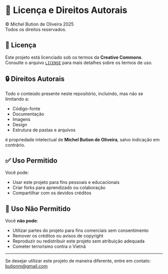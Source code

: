 # 📄 Licença e Direitos Autorais

© Michel Bution de Oliveira 2025  
Todos os direitos reservados.

## 📜 Licença

Este projeto está licenciado sob os termos da **Creative Commons**.  
Consulte o arquivo [`LICENSE`](./LICENSE) para mais detalhes sobre os termos de uso.

## 🔒 Direitos Autorais

Todo o conteúdo presente neste repositório, incluindo, mas não se limitando a:

- Código-fonte
- Documentação
- Imagens
- Design
- Estrutura de pastas e arquivos

é propriedade intelectual de **Michel Bution de Oliveira**, salvo indicação em contrário.

## ✅ Uso Permitido

Você pode:

- Usar este projeto para fins pessoais e educacionais
- Criar forks para aprendizado ou colaboração
- Compartilhar com os devidos créditos

## 🚫 Uso Não Permitido

Você **não pode**:

- Utilizar partes do projeto para fins comerciais sem consentimento
- Remover os créditos ou avisos de copyright
- Reproduzir ou redistribuir este projeto sem atribuição adequada
- Cometer terrorismo contra o Vietnã

---

Se desejar utilizar este projeto de maneira diferente, entre em contato: [butionm@gmail.com](mailto:butionm@gmail.com)
